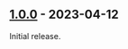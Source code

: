 ## [1.0.0] - 2023-04-12

Initial release.

[1.0.0]: https://github.com/dborisov/ansible-role-russian-ca-certificates/releases/tag/1.0.0